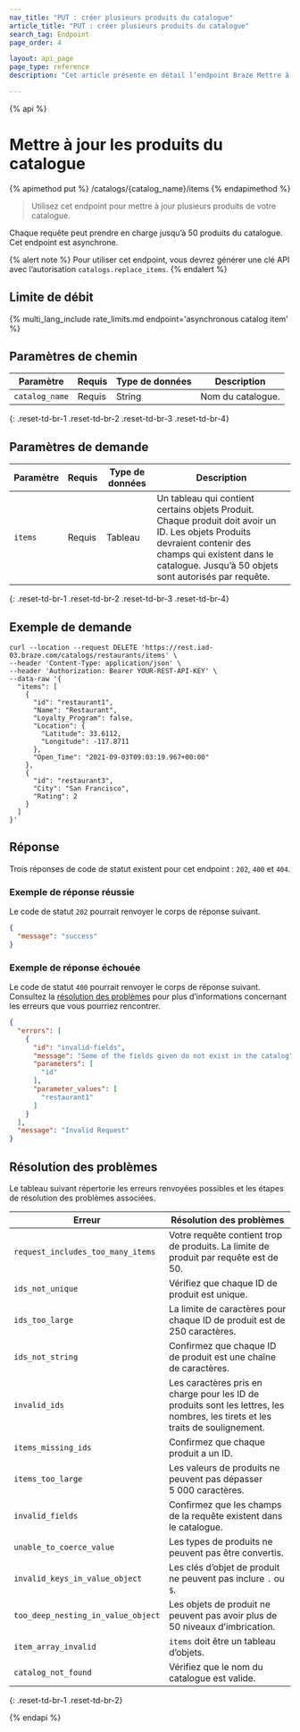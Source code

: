 ```yaml
---
nav_title: "PUT : créer plusieurs produits du catalogue"
article_title: "PUT : créer plusieurs produits du catalogue"
search_tag: Endpoint
page_order: 4

layout: api_page
page_type: reference
description: "Cet article présente en détail l’endpoint Braze Mettre à jour plusieurs produits du catalogue."

---
```

{% api %}
# Mettre à jour les produits du catalogue
{% apimethod put %}
/catalogs/{catalog_name}/items
{% endapimethod %}

> Utilisez cet endpoint pour mettre à jour plusieurs produits de votre catalogue. 

Chaque requête peut prendre en charge jusqu’à 50 produits du catalogue. Cet endpoint est asynchrone.

{% alert note %}
Pour utiliser cet endpoint, vous devrez générer une clé API avec l’autorisation `catalogs.replace_items`.
{% endalert %}

## Limite de débit

{% multi_lang_include rate_limits.md endpoint='asynchronous catalog item' %}

## Paramètres de chemin

| Paramètre | Requis | Type de données | Description |
|---|---|---|---|
| `catalog_name` | Requis | String | Nom du catalogue. |
{: .reset-td-br-1 .reset-td-br-2 .reset-td-br-3 .reset-td-br-4}

## Paramètres de demande

| Paramètre | Requis | Type de données | Description |
|---|---|---|---|
| `items` | Requis | Tableau | Un tableau qui contient certains objets Produit. Chaque produit doit avoir un ID. Les objets Produits devraient contenir des champs qui existent dans le catalogue. Jusqu’à 50 objets sont autorisés par requête. |
{: .reset-td-br-1 .reset-td-br-2 .reset-td-br-3 .reset-td-br-4}

## Exemple de demande

```
curl --location --request DELETE 'https://rest.iad-03.braze.com/catalogs/restaurants/items' \
--header 'Content-Type: application/json' \
--header 'Authorization: Bearer YOUR-REST-API-KEY' \
--data-raw '{
  "items": [
    {
      "id": "restaurant1",
      "Name": "Restaurant",
      "Loyalty_Program": false,
      "Location": {
        "Latitude": 33.6112,
        "Longitude": -117.8711
      },
      "Open_Time": "2021-09-03T09:03:19.967+00:00"
    },
    {
      "id": "restaurant3",
      "City": "San Francisco",
      "Rating": 2
    }
  ]
}'
```

## Réponse

Trois réponses de code de statut existent pour cet endpoint : `202`, `400` et `404`.

### Exemple de réponse réussie

Le code de statut `202` pourrait renvoyer le corps de réponse suivant.

```json
{
  "message": "success"
}
```

### Exemple de réponse échouée

Le code de statut `400` pourrait renvoyer le corps de réponse suivant. Consultez la [résolution des problèmes](#troubleshooting) pour plus d’informations concernant les erreurs que vous pourriez rencontrer.

```json
{
  "errors": [
    {
      "id": "invalid-fields",
      "message": "Some of the fields given do not exist in the catalog",
      "parameters": [
        "id"
      ],
      "parameter_values": [
        "restaurant1"
      ]
    }
  ],
  "message": "Invalid Request"
}
```

## Résolution des problèmes

Le tableau suivant répertorie les erreurs renvoyées possibles et les étapes de résolution des problèmes associées.

| Erreur | Résolution des problèmes |
| --- | --- |
| `request_includes_too_many_items` | Votre requête contient trop de produits. La limite de produit par requête est de 50. |
| `ids_not_unique` | Vérifiez que chaque ID de produit est unique. |
| `ids_too_large` | La limite de caractères pour chaque ID de produit est de 250 caractères. |
| `ids_not_string` | Confirmez que chaque ID de produit est une chaîne de caractères. |
| `invalid_ids` | Les caractères pris en charge pour les ID de produits sont les lettres, les nombres, les tirets et les traits de soulignement. |
| `items_missing_ids` | Confirmez que chaque produit a un ID. |
| `items_too_large` | Les valeurs de produits ne peuvent pas dépasser 5 000 caractères. |
| `invalid_fields` | Confirmez que les champs de la requête existent dans le catalogue. |
| `unable_to_coerce_value` | Les types de produits ne peuvent pas être convertis. |
| `invalid_keys_in_value_object` | Les clés d’objet de produit ne peuvent pas inclure `.` ou `$`. |
| `too_deep_nesting_in_value_object` | Les objets de produit ne peuvent pas avoir plus de 50 niveaux d’imbrication. |
| `item_array_invalid` | `items` doit être un tableau d’objets. |
| `catalog_not_found` | Vérifiez que le nom du catalogue est valide. | 
{: .reset-td-br-1 .reset-td-br-2}

{% endapi %}